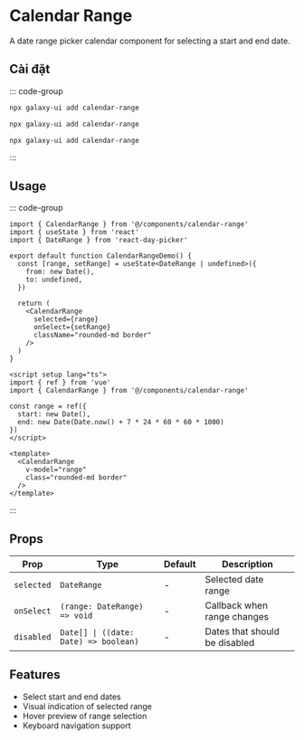 # Calendar Range

A date range picker calendar component for selecting a start and end date.

<ComponentPreview name="CalendarRangeDemo">
  <template #preview>
    <DemoContainer>
      <CalendarRangeDemo />
    </DemoContainer>
  </template>
  <template #code>

::: code-group
```vue [Vue]
<script setup lang="ts">
import { ref } from 'vue'
const range = ref({ start: new Date(), end: new Date() })
</script>

<template>
  <CalendarRange v-model="range" />
</template>
```

```tsx [React]
import { CalendarRange } from '@/components/ui/calendar-range'
export default function App() {
  return <CalendarRange />
}
```

```typescript [Angular]
@Component({
  template: `<ui-calendar-range [(range)]="range" />`
})
export class DemoComponent {
  range = { start: new Date(), end: new Date() };
}
```
:::

  </template>
</ComponentPreview>

## Cài đặt

::: code-group
```bash [React]
npx galaxy-ui add calendar-range
```

```bash [Vue]
npx galaxy-ui add calendar-range
```

```bash [Angular]
npx galaxy-ui add calendar-range
```
:::

## Usage

::: code-group
```tsx [React]
import { CalendarRange } from '@/components/calendar-range'
import { useState } from 'react'
import { DateRange } from 'react-day-picker'

export default function CalendarRangeDemo() {
  const [range, setRange] = useState<DateRange | undefined>({
    from: new Date(),
    to: undefined,
  })

  return (
    <CalendarRange
      selected={range}
      onSelect={setRange}
      className="rounded-md border"
    />
  )
}
```

```vue [Vue]
<script setup lang="ts">
import { ref } from 'vue'
import { CalendarRange } from '@/components/calendar-range'

const range = ref({
  start: new Date(),
  end: new Date(Date.now() + 7 * 24 * 60 * 60 * 1000)
})
</script>

<template>
  <CalendarRange
    v-model="range"
    class="rounded-md border"
  />
</template>
```
:::

## Props

| Prop | Type | Default | Description |
|------|------|---------|-------------|
| `selected` | `DateRange` | - | Selected date range |
| `onSelect` | `(range: DateRange) => void` | - | Callback when range changes |
| `disabled` | `Date[] \| ((date: Date) => boolean)` | - | Dates that should be disabled |

## Features

- Select start and end dates
- Visual indication of selected range
- Hover preview of range selection
- Keyboard navigation support

